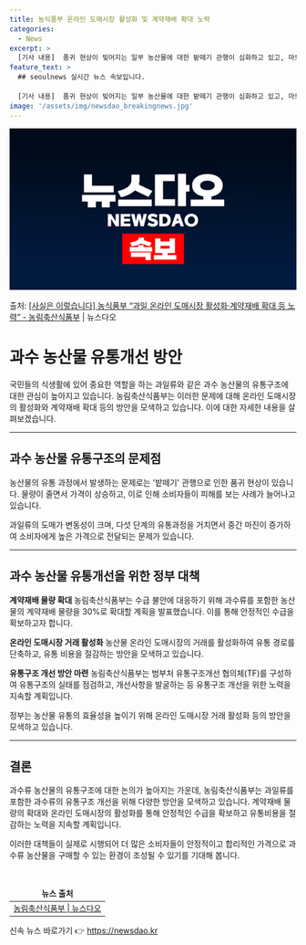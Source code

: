 ```yaml
---
title: 농식품부 온라인 도매시장 활성화 및 계약재배 확대 노력
categories:
  - News
excerpt: >
  [기사 내용]  품귀 현상이 빚어지는 일부 농산물에 대한 밭떼기 관행이 심화하고 있고, 마트나 시장으로 흘러…
feature_text: >
  ## seoulnews 실시간 뉴스 속보입니다.

  [기사 내용]  품귀 현상이 빚어지는 일부 농산물에 대한 밭떼기 관행이 심화하고 있고, 마트나 시장으로 흘러…
image: '/assets/img/newsdao_breakingnews.jpg'
---
```


![뉴스다오 속보](/assets/img/newsdao_breakingnews.jpg)

<p>출처: <a href="https://newsdao.kr/3563" rel="dofollow">[사실은 이렇습니다] 농식품부 “과일 온라인 도매시장 활성화·계약재배 확대 등 노력” - 농림축산식품부</a> | 뉴스다오</p>

<h1>과수 농산물 유통개선 방안</h1>

국민들의 식생활에 있어 중요한 역할을 하는 과일류와 같은 과수 농산물의 유통구조에 대한 관심이 높아지고 있습니다. 농림축산식품부는 이러한 문제에 대해 온라인 도매시장의 활성화와 계약재배 확대 등의 방안을 모색하고 있습니다. 이에 대한 자세한 내용을 살펴보겠습니다.

<hr>

<h2>과수 농산물 유통구조의 문제점</h2>
농산물의 유통 과정에서 발생하는 문제로는 '밭떼기' 관행으로 인한 품귀 현상이 있습니다. 물량이 줄면서 가격이 상승하고, 이로 인해 소비자들이 피해를 보는 사례가 늘어나고 있습니다.

<p data-ke-size="size16">과일류의 도매가 변동성이 크며, 다섯 단계의 유통과정을 거치면서 중간 마진이 증가하여 소비자에게 높은 가격으로 전달되는 문제가 있습니다.</p>

<hr>

<h2>과수 농산물 유통개선을 위한 정부 대책</h2>
<b>계약재배 물량 확대</b>
농림축산식품부는 수급 불안에 대응하기 위해 과수류를 포함한 농산물의 계약재배 물량을 30%로 확대할 계획을 발표했습니다. 이를 통해 안정적인 수급을 확보하고자 합니다.

<b>온라인 도매시장 거래 활성화</b>
농산물 온라인 도매시장의 거래를 활성화하여 유통 경로를 단축하고, 유통 비용을 절감하는 방안을 모색하고 있습니다.

<b>유통구조 개선 방안 마련</b>
농림축산식품부는 범부처 유통구조개선 협의체(TF)를 구성하여 유통구조의 실태를 점검하고, 개선사항을 발굴하는 등 유통구조 개선을 위한 노력을 지속할 계획입니다.

<p data-ke-size="size16">정부는 농산물 유통의 효율성을 높이기 위해 온라인 도매시장 거래 활성화 등의 방안을 모색하고 있습니다.</p>

<hr>

<h2>결론</h2>
과수류 농산물의 유통구조에 대한 논의가 높아지는 가운데, 농림축산식품부는 과일류를 포함한 과수류의 유통구조 개선을 위해 다양한 방안을 모색하고 있습니다. 계약재배 물량의 확대와 온라인 도매시장의 활성화를 통해 안정적인 수급을 확보하고 유통비용을 절감하는 노력을 지속할 계획입니다.

이러한 대책들이 실제로 시행되어 더 많은 소비자들이 안정적이고 합리적인 가격으로 과수류 농산물을 구매할 수 있는 환경이 조성될 수 있기를 기대해 봅니다.

<p data-ke-size="size16">&nbsp;</p>

<table>
<thead>
<tr>
<td style="text-align: center; height: 17px;"><b>뉴스 출처</b></td>
</tr>
</thead>
<tbody>
<tr>
<td style="text-align: center; height: 17px;"><a href="https://newsdao.kr/3563">농림축산식품부 | 뉴스다오</a></td>
</tr>
</tbody>
</table>
 

신속 뉴스 바로가기 👉 <a href="https://newsdao.kr" rel="dofollow">https://newsdao.kr</a>


